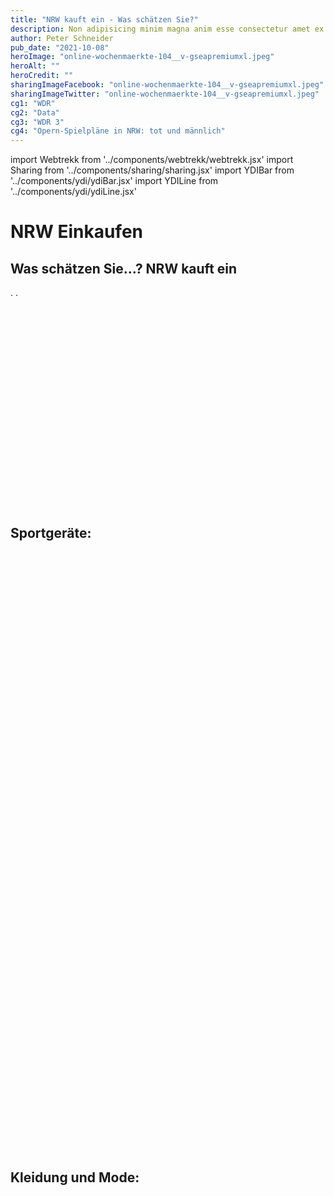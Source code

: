 ```yaml
---
title: "NRW kauft ein - Was schätzen Sie?"
description: Non adipisicing minim magna anim esse consectetur amet ex dolore amet veniam.
author: Peter Schneider
pub_date: "2021-10-08"
heroImage: "online-wochenmaerkte-104__v-gseapremiumxl.jpeg"
heroAlt: ""
heroCredit: ""
sharingImageFacebook: "online-wochenmaerkte-104__v-gseapremiumxl.jpeg"
sharingImageTwitter: "online-wochenmaerkte-104__v-gseapremiumxl.jpeg"
cg1: "WDR"
cg2: "Data"
cg3: "WDR 3"
cg4: "Opern-Spielpläne in NRW: tot und männlich"
---
```


import Webtrekk from '../components/webtrekk/webtrekk.jsx'
import Sharing from '../components/sharing/sharing.jsx'
import YDIBar from '../components/ydi/ydiBar.jsx'
import YDILine from '../components/ydi/ydiLine.jsx'

# NRW Einkaufen

## Was schätzen Sie...? NRW kauft ein

.
.
<div class="empty_space" style="height: 20rem"></div>

## Sportgeräte:

<YDIBar name="sportgeraete_01"/>
<div class="empty_space" style="height: 20rem"></div>

<YDIBar name="sportgeraete_02"/>
<div class="empty_space" style="height: 20rem"></div>

<YDIBar name="sportgeraete_03"/>
<div class="empty_space" style="height: 20rem"></div>

## Kleidung und Mode:

<YDILine name="line"/>

<div class="empty_space" style="height: 20rem"></div>

<Sharing twitter facebook mail whatsapp telegram reddit xing linkedin />
